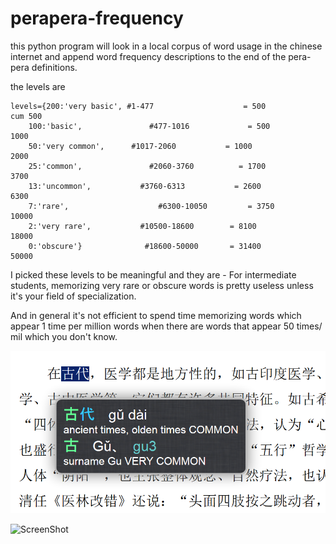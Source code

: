 perapera-frequency
==================

this python program will look in a local corpus of word usage in the chinese internet and append word frequency descriptions to the end of the pera-pera definitions.

the levels are

    levels={200:'very basic', #1-477                    = 500                          cum 500
        100:'basic',               #477-1016             = 500                          1000
        50:'very common',      #1017-2060           = 1000                        2000
        25:'common',               #2060-3760          = 1700                        3700
        13:'uncommon',           #3760-6313           = 2600                        6300
        7:'rare',                    #6300-10050         = 3750                        10000
        2:'very rare',           #10500-18600        = 8100                        18000
        0:'obscure'}              #18600-50000       = 31400                      50000
        
        
I picked these levels to be meaningful and they are - For intermediate students, memorizing very rare or obscure words is pretty useless unless it's your field of specialization.

And in general it's not efficient to spend time memorizing words which appear 1 time per million words when there are words that appear 50 times/ mil which you don't know.

![ScreenShot](/common.png)

![ScreenShot](/common2.png)